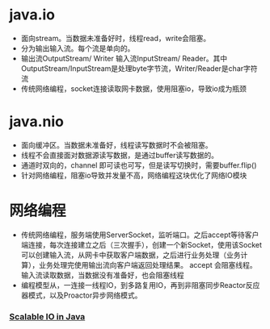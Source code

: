# java.io
 * 面向stream。当数据未准备好时，线程read，write会阻塞。
 * 分为输出输入流。每个流是单向的。
 * 输出流OutputStream/ Writer  输入流InputStream/ Reader。其中OutputStream/InputStream是处理byte字节流，Writer/Reader是char字符流
 * 传统网络编程，socket连接读取网卡数据，使用阻塞io，导致io成为瓶颈
# java.nio
 * 面向缓冲区。当数据未准备好，线程读写数据时不会被阻塞。
 * 线程不会直接面对数据源读写数据，是通过buffer读写数据的。
 * 通道时双向的，channel 即可读也可写，但是读写切换时，需要buffer.flip()
 * 针对网络编程，阻塞io导致并发量不高，网络编程这块优化了网络IO模块

# 网络编程
 * 传统网络编程，服务端使用ServerSocket，监听端口。之后accept等待客户端连接，每次连接建立之后（三次握手），创建一个新Socket，使用该Socket
   可以创建输入流，从网卡中获取客户端数据，之后进行业务处理（业务计算），业务处理完使用输出流向客户端返回处理结果。 accept 会阻塞线程。
   输入流读取数据，当数据没有准备好，也会阻塞线程
 * 编程模型从，一连接一线程IO，到多路复用IO，再到非阻塞同步Reactor反应器模式，以及Proactor异步网络模式。

### [Scalable IO in Java](https://gee.cs.oswego.edu/dl/cpjslides/nio.pdf)